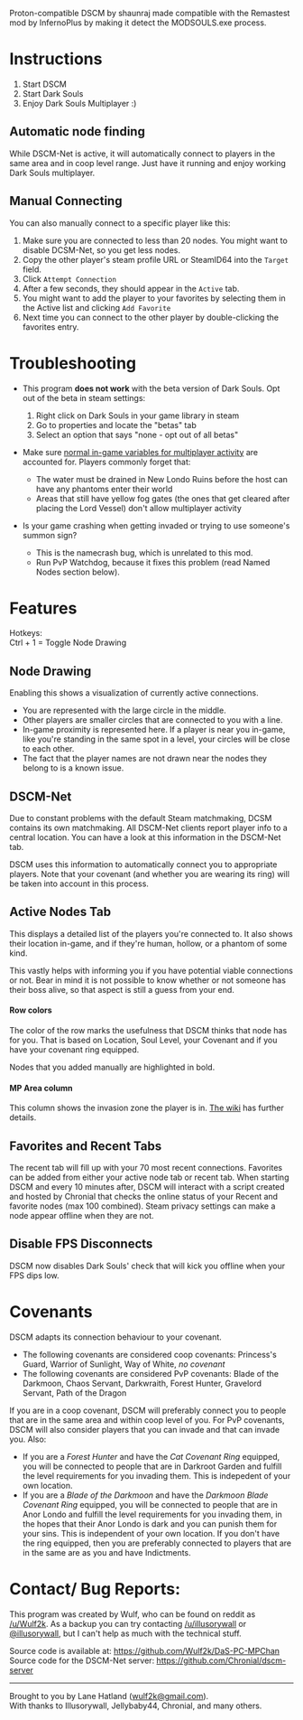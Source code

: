 Proton-compatible DSCM by shaunraj made compatible with the Remastest mod by InfernoPlus by making it detect the MODSOULS.exe process.

Instructions
============

1. Start DSCM
2. Start Dark Souls
3. Enjoy Dark Souls Multiplayer :)

Automatic node finding
----------------------
While DSCM-Net is active, it will automatically connect to players in the same
area and in coop level range. Just have it running and enjoy working Dark Souls
multiplayer.

Manual Connecting
-----------------
You can also manually connect to a specific player like this:
1. Make sure you are connected to less than 20 nodes. You might want to disable
   DCSM-Net, so you get less nodes.
2. Copy the other player's steam profile URL or SteamID64 into the `Target` field.
3. Click `Attempt Connection`
4. After a few seconds, they should appear in the `Active` tab.
5. You might want to add the player to your favorites by selecting them in the
   Active list and clicking `Add Favorite`
6. Next time you can connect to the other player by double-clicking the
   favorites entry.


Troubleshooting
===============

* This program **does not work** with the beta version of Dark Souls. Opt out of
  the beta in steam settings:

	1. Right click on Dark Souls in your game library in steam
	2. Go to properties and locate the "betas" tab 
	3. Select an option that says "none - opt out of all betas"

* Make sure [normal in-game variables for multiplayer
  activity](http://darksouls.wikidot.com/co-op) are accounted for. Players
  commonly forget that:

    * The water must be drained in New Londo Ruins before the host can have any
      phantoms enter their world
    * Areas that still have yellow fog gates (the ones that get cleared after
      placing the Lord Vessel) don't allow multiplayer activity

* Is your game crashing when getting invaded or trying to use someone's summon sign? 

	* This is the namecrash bug, which is unrelated to this mod. 
	* Run PvP Watchdog, because it fixes this problem (read Named Nodes section below).

Features
========

Hotkeys:  
Ctrl + 1 = Toggle Node Drawing

Node Drawing
------------
Enabling this shows a visualization of currently active connections. 

* You are represented with the large circle in the middle. 
* Other players are smaller circles that are connected to you with a line.
* In-game proximity is represented here. If a player is near you in-game, like
  you're standing in the same spot in a level, your circles will be close to
  each other.
* The fact that the player names are not drawn near the nodes they belong to is
  a known issue.

DSCM-Net
--------
Due to constant problems with the default Steam matchmaking, DCSM contains its
own matchmaking. All DSCM-Net clients report player info to a central location.
You can have a look at this information in the DSCM-Net tab.

DSCM uses this information to automatically connect you to appropriate players.
Note that your covenant (and whether you are wearing its ring) will be taken
into account in this process.


Active Nodes Tab
----------------
This displays a detailed list of the players you're connected to. It also shows
their location in-game, and if they're human, hollow, or a phantom of some kind. 

This vastly helps with informing you if you have potential viable connections or
not. Bear in mind it is not possible to know whether or not someone has their
boss alive, so that aspect is still a guess from your end.

#### Row colors

The color of the row marks the usefulness that DSCM thinks that node has for
you. That is based on Location, Soul Level, your Covenant and if you have your
covenant ring equipped.

Nodes that you added manually are highlighted in bold.

#### MP Area column

This column shows the invasion zone the player is in. [The wiki](http://darksouls.wikidot.com/invasion-spawn-locations)
has further details.


Favorites and Recent Tabs
-------------------------
The recent tab will fill up with your 70 most recent connections. Favorites can
be added from either your active node tab or recent tab.
When starting DSCM and every 10 minutes after, DSCM will interact with a script
created and hosted by Chronial that checks the online status of your Recent and
favorite nodes (max 100 combined). Steam privacy settings can make a node appear
offline when they are not.


Disable FPS Disconnects
-----------------------

DSCM now disables Dark Souls' check that will kick you offline when your FPS dips
low.


Covenants
=========
DSCM adapts its connection behaviour to your covenant.

* The following covenants are considered coop covenants: Princess's Guard,
  Warrior of Sunlight, Way of White, *no covenant*
* The following covenants are considered PvP covenants: Blade of the Darkmoon,
  Chaos Servant, Darkwraith, Forest Hunter, Gravelord Servant, Path of the
  Dragon

If you are in a coop covenant, DSCM will preferably connect you to people that
are in the same area and within coop level of you. For PvP covenants, DSCM will
also consider players that you can invade and that can invade you. Also:

* If you are a *Forest Hunter* and have the *Cat Covenant Ring* equipped, you
  will be connected to people that are in Darkroot Garden and fulfill the level
  requirements for you invading them. This is indepedent of your own location.
* If you are a *Blade of the Darkmoon* and have the *Darkmoon Blade Covenant
  Ring* equipped, you will be connected to people that are in Anor Londo and
  fulfill the level requirements for you invading them, in the hopes that their
  Anor Londo is dark and you can punish them for your sins. This is independent
  of your own location. If you don't have the ring equipped, then you are
  preferably connected to players that are in the same are as you and have
  Indictments.


Contact/ Bug Reports:
=====================

This program was created by Wulf, who can be found on reddit as
[/u/Wulf2k](https://www.reddit.com/u/wulf2k).
As a backup you can try contacting [/u/illusorywall](https://www.reddit.com/u/illusorywall)
or [@illusorywall](https://twitter.com/illusorywall), but I can't help as much
with the technical stuff.

Source code is available at: <https://github.com/Wulf2k/DaS-PC-MPChan>  
Source code for the DSCM-Net server: <https://github.com/Chronial/dscm-server>

- - - - - - - - - - - - - - - - - - - - - - - -
Brought to you by Lane Hatland (wulf2k@gmail.com).  
With thanks to Illusorywall, Jellybaby44, Chronial, and many others.
